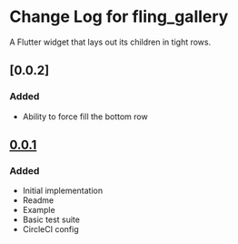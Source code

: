 # Change Log for fling\_gallery
A Flutter widget that lays out its children in tight rows.

## [0.0.2]

### Added

- Ability to force fill the bottom row

## [0.0.1]

### Added

- Initial implementation
- Readme
- Example
- Basic test suite
- CircleCI config

[Unreleased]: https://bitbucket.org/mongoose13/fling-gallery/commits/
[0.0.1]: https://bitbucket.org/mongoose13/fling-gallery/commits/tag/v0.0.1
